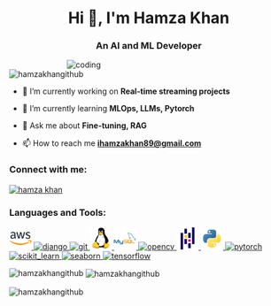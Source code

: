 <h1 align="center">Hi 👋, I'm Hamza Khan</h1>
<h3 align="center">An AI and ML Developer</h3>

<img align="right" alt="coding" width="400" src="https://encrypted-tbn0.gstatic.com/images?q=tbn:ANd9GcRx_dPoMrImS4u-4tgWUJUH_ApQ-nPSK2gd9KTtGAtpvw&s">

<p align="left"> <img src="https://komarev.com/ghpvc/?username=hamzakhangithub&label=Profile%20views&color=0e75b6&style=flat" alt="hamzakhangithub" /> </p>

- 🔭 I’m currently working on **Real-time streaming projects**

- 🌱 I’m currently learning **MLOps, LLMs, Pytorch**

- 💬 Ask me about **Fine-tuning, RAG**

- 📫 How to reach me **ihamzakhan89@gmail.com**

<h3 align="left">Connect with me:</h3>
<p align="left">
<a href="https://linkedin.com/in/hamza khan" target="blank"><img align="center" src="https://raw.githubusercontent.com/rahuldkjain/github-profile-readme-generator/master/src/images/icons/Social/linked-in-alt.svg" alt="hamza khan" height="30" width="40" /></a>
</p>

<h3 align="left">Languages and Tools:</h3>
<p align="left"> <a href="https://aws.amazon.com" target="_blank" rel="noreferrer"> <img src="https://raw.githubusercontent.com/devicons/devicon/master/icons/amazonwebservices/amazonwebservices-original-wordmark.svg" alt="aws" width="40" height="40"/> </a> <a href="https://www.djangoproject.com/" target="_blank" rel="noreferrer"> <img src="https://cdn.worldvectorlogo.com/logos/django.svg" alt="django" width="40" height="40"/> </a> <a href="https://git-scm.com/" target="_blank" rel="noreferrer"> <img src="https://www.vectorlogo.zone/logos/git-scm/git-scm-icon.svg" alt="git" width="40" height="40"/> </a> <a href="https://www.linux.org/" target="_blank" rel="noreferrer"> <img src="https://raw.githubusercontent.com/devicons/devicon/master/icons/linux/linux-original.svg" alt="linux" width="40" height="40"/> </a> <a href="https://www.mysql.com/" target="_blank" rel="noreferrer"> <img src="https://raw.githubusercontent.com/devicons/devicon/master/icons/mysql/mysql-original-wordmark.svg" alt="mysql" width="40" height="40"/> </a> <a href="https://opencv.org/" target="_blank" rel="noreferrer"> <img src="https://www.vectorlogo.zone/logos/opencv/opencv-icon.svg" alt="opencv" width="40" height="40"/> </a> <a href="https://pandas.pydata.org/" target="_blank" rel="noreferrer"> <img src="https://raw.githubusercontent.com/devicons/devicon/2ae2a900d2f041da66e950e4d48052658d850630/icons/pandas/pandas-original.svg" alt="pandas" width="40" height="40"/> </a> <a href="https://www.python.org" target="_blank" rel="noreferrer"> <img src="https://raw.githubusercontent.com/devicons/devicon/master/icons/python/python-original.svg" alt="python" width="40" height="40"/> </a> <a href="https://pytorch.org/" target="_blank" rel="noreferrer"> <img src="https://www.vectorlogo.zone/logos/pytorch/pytorch-icon.svg" alt="pytorch" width="40" height="40"/> </a> <a href="https://scikit-learn.org/" target="_blank" rel="noreferrer"> <img src="https://upload.wikimedia.org/wikipedia/commons/0/05/Scikit_learn_logo_small.svg" alt="scikit_learn" width="40" height="40"/> </a> <a href="https://seaborn.pydata.org/" target="_blank" rel="noreferrer"> <img src="https://seaborn.pydata.org/_images/logo-mark-lightbg.svg" alt="seaborn" width="40" height="40"/> </a> <a href="https://www.tensorflow.org" target="_blank" rel="noreferrer"> <img src="https://www.vectorlogo.zone/logos/tensorflow/tensorflow-icon.svg" alt="tensorflow" width="40" height="40"/> </a> </p>

<p><img align="left" src="https://github-readme-stats.vercel.app/api/top-langs?username=hamzakhangithub&show_icons=true&locale=en&layout=compact" alt="hamzakhangithub" /></p>

<p>&nbsp;<img align="center" src="https://github-readme-stats.vercel.app/api?username=hamzakhangithub&show_icons=true&locale=en" alt="hamzakhangithub" /></p>

<p><img align="center" src="https://github-readme-streak-stats.herokuapp.com/?user=hamzakhangithub&" alt="hamzakhangithub" /></p>
